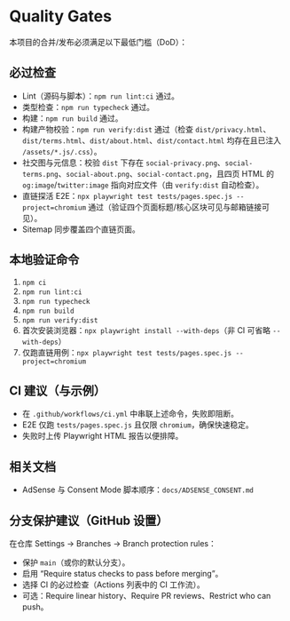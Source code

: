 # Quality Gates

本项目的合并/发布必须满足以下最低门槛（DoD）：

## 必过检查
- Lint（源码与脚本）：`npm run lint:ci` 通过。
- 类型检查：`npm run typecheck` 通过。
- 构建：`npm run build` 通过。
- 构建产物校验：`npm run verify:dist` 通过（检查 `dist/privacy.html`、`dist/terms.html`、`dist/about.html`、`dist/contact.html` 均存在且已注入 `/assets/*.js/.css`）。
- 社交图与元信息：校验 `dist` 下存在 `social-privacy.png`、`social-terms.png`、`social-about.png`、`social-contact.png`，且四页 HTML 的 `og:image`/`twitter:image` 指向对应文件（由 `verify:dist` 自动检查）。
- 直链探活 E2E：`npx playwright test tests/pages.spec.js --project=chromium` 通过（验证四个页面标题/核心区块可见与邮箱链接可见）。
- Sitemap 同步覆盖四个直链页面。

## 本地验证命令
1. `npm ci`
2. `npm run lint:ci`
3. `npm run typecheck`
4. `npm run build`
5. `npm run verify:dist`
6. 首次安装浏览器：`npx playwright install --with-deps`（非 CI 可省略 `--with-deps`）
7. 仅跑直链用例：`npx playwright test tests/pages.spec.js --project=chromium`

## CI 建议（与示例）
- 在 `.github/workflows/ci.yml` 中串联上述命令，失败即阻断。
- E2E 仅跑 `tests/pages.spec.js` 且仅限 `chromium`，确保快速稳定。
- 失败时上传 Playwright HTML 报告以便排障。

## 相关文档
- AdSense 与 Consent Mode 脚本顺序：`docs/ADSENSE_CONSENT.md`

## 分支保护建议（GitHub 设置）
在仓库 Settings → Branches → Branch protection rules：
- 保护 `main`（或你的默认分支）。
- 启用 “Require status checks to pass before merging”。
- 选择 CI 的必过检查（Actions 列表中的 CI 工作流）。
- 可选：Require linear history、Require PR reviews、Restrict who can push。

